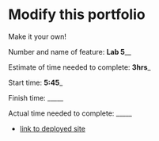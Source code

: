 # Modify this portfolio

Make it your own! 

Number and name of feature: ____Lab 5______

Estimate of time needed to complete: __3hrs___

Start time: __5:45___

Finish time: _____

Actual time needed to complete: _____

- [link to deployed site](https://brave-bose-609989.netlify.app/)